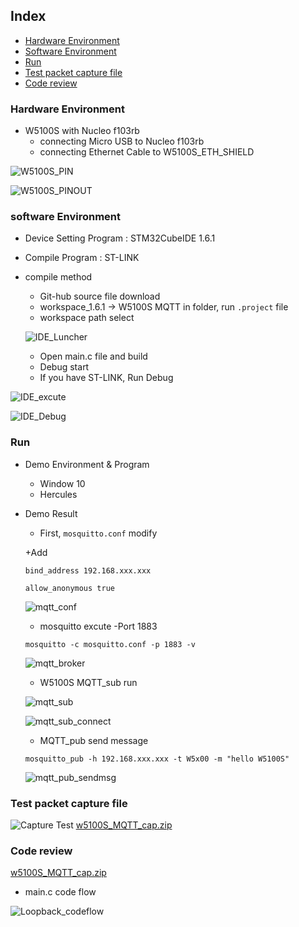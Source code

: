 ## Index

- [Hardware Environment](#hardwareEnvironment)
- [Software Environment](#softwareEnvironment)
- [Run](#run)
- [Test packet capture file](#Testpacketcapturefile)
- [Code review](#codereview)


<a name="hardwareEnvironment"></a>
### Hardware Environment

- W5100S with Nucleo f103rb
  - connecting Micro USB to Nucleo f103rb
  - connecting Ethernet Cable to W5100S_ETH_SHIELD

![W5100S_PIN](https://github.com/min-hs/W5100S_MQTT/blob/main/image/W5100S_PIN.jpg)

![W5100S_PINOUT](https://github.com/min-hs/W5100S_MQTT/blob/main/image/W5100S_PINOUT.jpg)

<a name="softwareEnvironment"></a>
### software Environment

- Device Setting Program : STM32CubeIDE 1.6.1

- Compile Program : ST-LINK

- compile method

  - Git-hub source file download
  - workspace_1.6.1 -> W5100S MQTT in folder, run `.project` file
  - workspace path select

  ![IDE_Luncher](https://github.com/min-hs/W5100S_MQTT/blob/main/image/IDE_Luncher.jpg)

  - Open main.c file and build 
  - Debug start
  - If you have ST-LINK, Run Debug

![IDE_excute](https://github.com/min-hs/W5100S_MQTT/blob/main/image/IDE_excute.jpg)

![IDE_Debug](https://github.com/min-hs/W5100S_MQTT/blob/main/image/IDE_Debug.jpg)

<a name="run"></a>
### Run

- Demo Environment & Program

  - Window 10
  - Hercules

- Demo Result

  - First, `mosquitto.conf` modify

  +Add 

  `bind_address 192.168.xxx.xxx`

  `allow_anonymous true`

  ![mqtt_conf](https://github.com/min-hs/W5100S_MQTT/blob/main/image/mqtt_conf.jpg)

  - mosquitto excute -Port 1883

  `mosquitto -c mosquitto.conf -p 1883 -v`

  ![mqtt_broker](https://github.com/min-hs/W5100S_MQTT/blob/main/image/mqtt_broker.jpg)

  

  - W5100S MQTT_sub run

  ![mqtt_sub](https://github.com/min-hs/W5100S_MQTT/blob/main/image/mqtt_sub.jpg)

  ![mqtt_sub_connect](https://github.com/min-hs/W5100S_MQTT/blob/main/image/mqtt_sub_connect.jpg)

  - MQTT_pub send message

  `mosquitto_pub -h 192.168.xxx.xxx -t W5x00 -m "hello W5100S"`

  ![mqtt_pub_sendmsg](https://github.com/min-hs/W5100S_MQTT/blob/main/image/mqtt_pub_sendmsg.jpg)

<a name="Testpacketcapturefile"></a>
### Test packet capture file

![Capture Test](https://github.com/min-hs/W5100S_MQTT/blob/main/image/mqtt_capture.jpg)
[w5100S_MQTT_cap.zip](https://github.com/min-hs/W5100S_MQTT/files/6890306/w5100S_MQTT_cap.zip)

<a name="Codereview"></a>
### Code review
[w5100S_MQTT_cap.zip](https://github.com/min-hs/W5100S_MQTT/files/6890310/w5100S_MQTT_cap.zip)

- main.c code flow

![Loopback_codeflow](https://github.com/min-hs/W5100S_MQTT/blob/main/image/Mqtt_codeflow.jpg)
